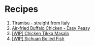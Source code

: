 # Recipes

1. [Tiramisu - straight from Italy](tiramisu.md)
2. [Air-fried Buffalo Chicken - Easy Peasy](air_fried_buffalo_chicken.md)
2. [[WIP] Chicken Tikka Masala](chicken_tikka_masala.md)
3. [[WIP] Sichuan Boiled Fish](sichuan_boiled_fish.md)